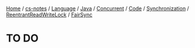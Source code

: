 [Home](https://mengxianbin.github.io) /
[cs-notes](https://mengxianbin.github.io/cs-notes/content) /
[Language](https://mengxianbin.github.io/cs-notes/content/Language) /
[Java](https://mengxianbin.github.io/cs-notes/content/Language/Java) /
[Concurrent](https://mengxianbin.github.io/cs-notes/content/Language/Java/Concurrent) /
[Code](https://mengxianbin.github.io/cs-notes/content/Language/Java/Concurrent/Code) /
[Synchronization](https://mengxianbin.github.io/cs-notes/content/Language/Java/Concurrent/Code/Synchronization) /
[ReentrantReadWriteLock](https://mengxianbin.github.io/cs-notes/content/Language/Java/Concurrent/Code/Synchronization/ReentrantReadWriteLock) /
[FairSync](https://mengxianbin.github.io/cs-notes/content/Language/Java/Concurrent/Code/Synchronization/ReentrantReadWriteLock/FairSync)

# TO DO
